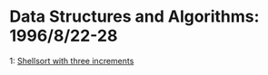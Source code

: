 # Data Structures and Algorithms: 1996/8/22-28  
1: [Shellsort with three increments](https://doi.org/10.48550/arXiv.cs/9608105)  